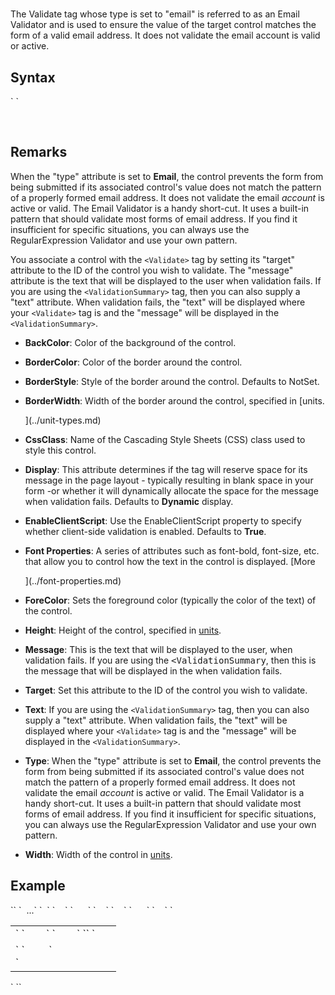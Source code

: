 # <Validate type="email">

<a name="top"></a>



The Validate tag whose type is set to "email" is referred to as an Email Validator and is used to ensure the value of the target control matches the form of a valid email address. It does not validate the email account is valid or active.

<a name="syntax"></a>

## Syntax

<div>`<Validate`  
``    BackColor="_color name_|#dddddd"  
    BorderColor="_color name_|#dddddd"  
    BorderStyle="**NotSet**|None|Dotted|Dashed|Solid|Double|Groove|Ridge| Inset|Outset"  
    BorderWidth="_size_"  
    CssClass="_string_"  
    Display="Static|**Dynamic**"  
    EnableClientScript="**True**|False"`  
`    Font-Bold="True|**False**"  
    Font-Italic="True|**False**"  
    Font-Names="_string_"  
    Font-Overline="True|**False**"  
    Font-Size="_string_|Smaller|Larger|XX-Small|X-Small|Small|Medium| Large|X-Large|XX-Large"  
    Font-Strikeout="True|**False**"  
    Font-Underline="True|**False**"  
    ForeColor="_color name_|#dddddd"  
    Height="_size_"  
    Message="_string_"  
    Target="_string_"  
    Text="_string_"  
    Type="Email"  
    Width="_size_"``  
`/> `</div>

 <a name="remarks"></a>

## Remarks

When the "type" attribute is set to **Email**, the control prevents the form from being submitted if its associated control's value does not match the pattern of a properly formed email address. It does not validate the email _account_ is active or valid. The Email Validator is a handy short-cut. It uses a built-in pattern that should validate most forms of email address. If you find it insufficient for specific situations, you can always use the RegularExpression Validator and use your own pattern.

You associate a control with the `<Validate>` tag by setting its "target" attribute to the ID of the control you wish to validate. The "message" attribute is the text that will be displayed to the user when validation fails. If you are using the `<ValidationSummary>` tag, then you can also supply a "text" attribute. When validation fails, the "text" will be displayed where your `<Validate>` tag is and the "message" will be displayed in the `<ValidationSummary>`.

*   **BackColor**: Color of the background of the control.  

*   **BorderColor**: Color of the border around the control.  

*   **BorderStyle**: Style of the border around the control. Defaults to NotSet.  

*   **BorderWidth**: Width of the border around the control, specified in [units.  

    ](../unit-types.md)
*   **CssClass**: Name of the Cascading Style Sheets (CSS) class used to style this control.  

*   **Display**: This attribute determines if the <span style="font-family: monospace;"><Validate></span> tag will reserve space for its message in the page layout - typically resulting in blank space in your form -or whether it will dynamically allocate the space for the message when validation fails. Defaults to **Dynamic** display.  

*   **EnableClientScript**: Use the EnableClientScript property to specify whether client-side validation is enabled. Defaults to **True**.  

*   **Font Properties**: A series of attributes such as font-bold, font-size, etc. that allow you to control how the text in the control is displayed. [More  

    ](../font-properties.md)
*   **ForeColor**: Sets the foreground color (typically the color of the text) of the control.  

*   **Height**: Height of the control, specified in [units](../unit-types.md).  

*   **Message**: This is the text that will be displayed to the user, when validation fails. If you are using the <span style="font-family: monospace;" xmlns="http://www.w3.org/1999/xhtml"><ValidationSummary</span>, then this is the message that will be displayed in the <span style="font-family: monospace;" xmlns="http://www.w3.org/1999/xhtml"><ValidationSummary></span> when validation fails.  

*   **Target**: Set this attribute to the ID of the control you wish to validate.  

*   **Text**: If you are using the `<ValidationSummary>` tag, then you can also supply a "text" attribute. When validation fails, the "text" will be displayed where your `<Validate>` tag is and the "message" will be displayed in the `<ValidationSummary>`.  

*   **Type**: When the "type" attribute is set to **Email**, the control prevents the form from being submitted if its associated control's value does not match the pattern of a properly formed email address. It does not validate the email _account_ is active or valid. The Email Validator is a handy short-cut. It uses a built-in pattern that should validate most forms of email address. If you find it insufficient for specific situations, you can always use the RegularExpression Validator and use your own pattern.  

*   **Width**: Width of the control in [units](../unit-types.md).  

<a name="example"></a>

## Example

<div>`<AddForm>`  
`  ...`  
`  <table>`  
`    <tr>`  
`      <td>`  
`        <Label For="txtEmail" Text="Email" />`  
`        <TextBox Id="txtEmail" DataField="Email" DataType="string" />`  
`<span style="color: #ff0000;"><Validate Type="email" Target="txtEmail" Message="Please enter a valid email address" /></span>`  
`      </td>`  
`    </tr>`  
`    <tr>`  
`      <td colspan="2">`  
`        <AddButton Text="Add" />&nbsp;<CancelButton Text="Cancel" />`</div>

<div><span style="font-family: monospace;"><ValidationSummary /></span>  
`      </td>`  
`    </tr>`  
`  </table>`  
`</AddForm>`</div>

